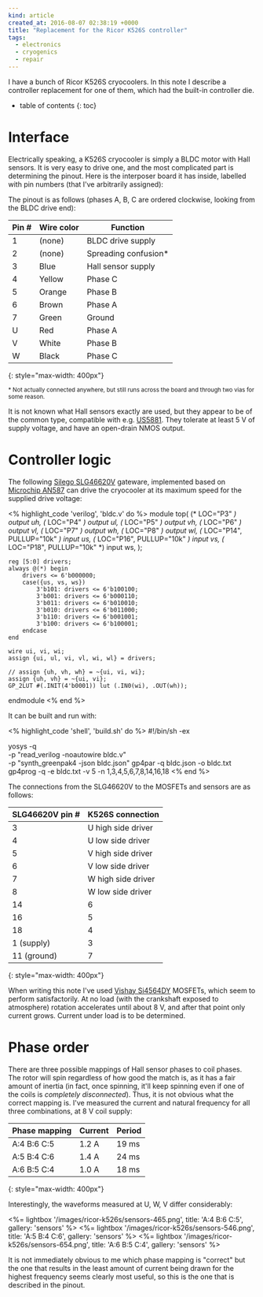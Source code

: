 ```yaml
---
kind: article
created_at: 2016-08-07 02:38:19 +0000
title: "Replacement for the Ricor K526S controller"
tags:
  - electronics
  - cryogenics
  - repair
---
```


I have a bunch of Ricor K526S cryocoolers. In this note I describe a controller replacement for one of them, which had the built-in controller die.

* table of contents
{: toc}

# Interface

Electrically speaking, a K526S cryocooler is simply a BLDC motor with Hall sensors. It is very easy to drive one, and the most complicated part is determining the pinout. Here is the interposer board it has inside, labelled with pin numbers (that I've arbitrarily assigned):

<p><object type="image/svg+xml" data="/images/ricor-k526s/board-labelled.svg" style="max-width: 400px"></object></p>

The pinout is as follows (phases A, B, C are ordered clockwise, looking from the BLDC drive end):

| Pin # | Wire color | Function |
|-------|------------|----------|
| 1     | (none)     | BLDC drive supply |
| 2     | (none)     | Spreading confusion* |
| 3     | Blue       | Hall sensor supply |
| 4     | Yellow     | Phase C |
| 5     | Orange     | Phase B |
| 6     | Brown      | Phase A |
| 7     | Green      | Ground |
| U     | Red        | Phase A |
| V     | White      | Phase B |
| W     | Black      | Phase C |
{: style="max-width: 400px"}

<small>* Not actually connected anywhere, but still runs across the board and through two vias for some reason.</small>

It is not known what Hall sensors exactly are used, but they appear to be of the common type, compatible with e.g. [US5881][]. They tolerate at least 5 V of supply voltage, and have an open-drain NMOS output.

[us5881]: https://cdn-shop.adafruit.com/datasheets/US5881_rev007.pdf

# Controller logic

The following [Silego SLG46620V][slg46620v] gateware, implemented based on [Microchip AN587][an587] can drive the cryocooler at its maximum speed for the supplied drive voltage:

[slg46620v]: http://www.silego.com/buy/index.php?main_page=product_info&cPath=58&products_id=379
[an587]: http://ww1.microchip.com/downloads/en/appnotes/00857a.pdf

<% highlight_code 'verilog', 'bldc.v' do %>
module top(
        (* LOC="P3" *) output uh,
        (* LOC="P4" *) output ul,
        (* LOC="P5" *) output vh,
        (* LOC="P6" *) output vl,
        (* LOC="P7" *) output wh,
        (* LOC="P8" *) output wl,
        (* LOC="P14", PULLUP="10k" *) input us,
        (* LOC="P16", PULLUP="10k" *) input vs,
        (* LOC="P18", PULLUP="10k" *) input ws,
    );

    reg [5:0] drivers;
    always @(*) begin
        drivers <= 6'b000000;
        case({us, vs, ws})
            3'b101: drivers <= 6'b100100;
            3'b001: drivers <= 6'b000110;
            3'b011: drivers <= 6'b010010;
            3'b010: drivers <= 6'b011000;
            3'b110: drivers <= 6'b001001;
            3'b100: drivers <= 6'b100001;
        endcase
    end

    wire ui, vi, wi;
    assign {ui, ul, vi, vl, wi, wl} = drivers;

    // assign {uh, vh, wh} = ~{ui, vi, wi};
    assign {uh, vh} = ~{ui, vi};
    GP_2LUT #(.INIT(4'b0001)) lut (.IN0(wi), .OUT(wh));

endmodule
<% end %>

It can be built and run with:

<% highlight_code 'shell', 'build.sh' do %>
#!/bin/sh -ex

yosys -q \
  -p "read_verilog -noautowire bldc.v" \
  -p "synth_greenpak4 -json bldc.json"
gp4par -q bldc.json -o bldc.txt
gp4prog -q -e bldc.txt -v 5 -n 1,3,4,5,6,7,8,14,16,18
<% end %>

The connections from the SLG46620V to the MOSFETs and sensors are as follows:

| SLG46620V pin # | K526S connection |
|-----------------|------------------|
| 3 | U high side driver |
| 4 | U low side driver |
| 5 | V high side driver |
| 6 | V low side driver |
| 7 | W high side driver |
| 8 | W low side driver |
| 14 | 6 |
| 16 | 5 |
| 18 | 4 |
| 1 (supply) | 3 |
| 11 (ground) | 7 |
{: style="max-width: 400px"}

When writing this note I've used [Vishay Si4564DY][si4564] MOSFETs, which seem to perform satisfactorily. At no load (with the crankshaft exposed to atmosphere) rotation accelerates until about 8 V, and after that point only current grows. Current under load is to be determined.

[si4564]: http://www.vishay.com/docs/65922/si4564dy.pdf

# Phase order

There are three possible mappings of Hall sensor phases to coil phases. The rotor will spin regardless of how good the match is, as it has a fair amount of inertia (in fact, once spinning, it'll keep spinning even if one of the coils is *completely disconnected*). Thus, it is not obvious what the correct mapping is. I've measured the current and natural frequency for all three combinations, at 8 V coil supply:

| Phase mapping | Current | Period |
|---------------|---------|--------|
| A:4 B:6 C:5   | 1.2 A   | 19 ms  |
| A:5 B:4 C:6   | 1.4 A   | 24 ms  |
| A:6 B:5 C:4   | 1.0 A   | 18 ms  |
{: style="max-width: 400px"}

Interestingly, the waveforms measured at U, W, V differ considerably:

<%= lightbox '/images/ricor-k526s/sensors-465.png', title: 'A:4 B:6 C:5', gallery: 'sensors' %>
<%= lightbox '/images/ricor-k526s/sensors-546.png', title: 'A:5 B:4 C:6', gallery: 'sensors' %>
<%= lightbox '/images/ricor-k526s/sensors-654.png', title: 'A:6 B:5 C:4', gallery: 'sensors' %>

It is not immediately obvious to me which phase mapping is "correct" but the one that results in the least amount of current being drawn for the highest frequency seems clearly most useful, so this is the one that is described in the pinout.
